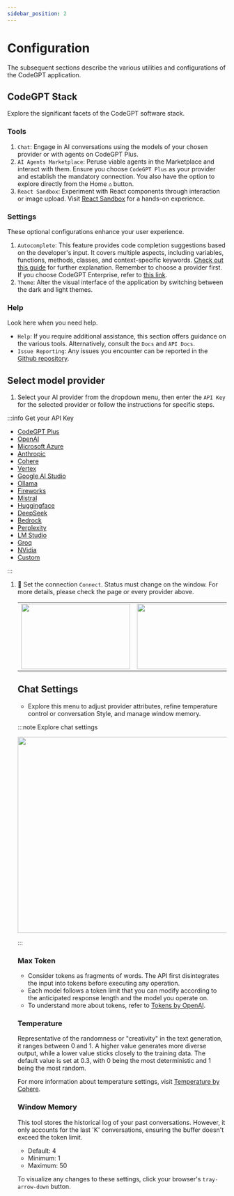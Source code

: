 ```yaml
---
sidebar_position: 2
---
```


# Configuration

The subsequent sections describe the various utilities and configurations of the CodeGPT application.

## CodeGPT Stack

Explore the significant facets of the CodeGPT software stack.

### Tools

1. `Chat`: Engage in AI conversations using the models of your chosen provider or with agents on CodeGPT Plus.
2. `AI Agents Marketplace`: Peruse viable agents in the Marketplace and interact with them. Ensure you choose `CodeGPT Plus` as your provider and establish the mandatory connection. You also have the option to explore directly from the Home `⌂` button.
3. `React Sandbox`: Experiment with React components through interaction or image upload. Visit [React Sandbox](http://localhost:54112/vision) for a hands-on experience.

### Settings

These optional configurations enhance your user experience.

1. `Autocomplete`: This feature provides code completion suggestions based on the developer's input. It covers multiple aspects, including variables, functions, methods, classes, and context-specific keywords. [Check out this guide](https://docs.codegpt.co/docs/tutorial-features/code_autocompletion) for further explanation. Remember to choose a provider first. If you choose CodeGPT Enterprise, refer to [this link](https://docs.codegpt.co/docs/tutorial-ai-providers/code_enterprise).
2. `Theme`: Alter the visual interface of the application by switching between the dark and light themes.

### Help
Look here when you need help.

- `Help`: If you require additional assistance, this section offers guidance on the various tools. Alternatively, consult the `Docs` and `API Docs`.
- `Issue Reporting`: Any issues you encounter can be reported in the [Github repository](https://github.com/davila7/code-gpt-docs/issues/240).

## Select model provider

1. Select your AI provider from the dropdown menu, then enter the `API Key` for the selected provider or follow the instructions for specific steps.

:::info Get your API Key

- [CodeGPT Plus](/docs/tutorial-ai-providers/codegptplus_v2)
- [OpenAI](/docs/tutorial-ai-providers/openai)
- [Microsoft Azure](/docs/tutorial-ai-providers/microsoft-azure)
- [Anthropic](/docs/tutorial-ai-providers/anthropic)
- [Cohere](/docs/tutorial-ai-providers/cohere)
- [Vertex](/docs/tutorial-ai-providers/google_vertex)
- [Google AI Studio](/docs/tutorial-ai-providers/google_studio)
- [Ollama](/docs/tutorial-ai-providers/ollama)
- [Fireworks](/docs/tutorial-ai-providers/fireworks)
- [Mistral](/docs/tutorial-ai-providers/mistral)
- [Huggingface](/docs/tutorial-ai-providers/huggingface)
- [DeepSeek](/docs/tutorial-ai-providers/deepseek)
- [Bedrock](/docs/tutorial-ai-providers/bedrock)
- [Perplexity](/docs/tutorial-ai-providers/perplexity)
- [LM Studio](/docs/tutorial-ai-providers/lmstudio)
- [Groq](/docs/tutorial-ai-providers/groq)
- [NVidia](/docs/tutorial-ai-providers/nvidia)
- [Custom](/docs/tutorial-ai-providers/custom)

:::

1. 🔑 Set the connection `Connect`. Status must change on the window. For more details, please check the page or every provider above.

   <table>
  <tr>
    <td align="center">
      <img width="250" height="150" src="https://github.com/user-attachments/assets/0f562594-1023-44ce-beed-f2d5d9321fff" />
    </td>
    <td align="center">
      <img width="250" height="150" src="https://github.com/user-attachments/assets/a4230449-9148-44cb-b784-ed2835b519da" />
    </td>
  </tr>
</table>

## Chat Settings 

- Explore this menu to adjust provider attributes, refine temperature control or conversation Style, and manage window memory.

:::note Explore chat settings
<p align="center"><img width="550" height="450" src="https://github.com/user-attachments/assets/d5971d49-a13a-472b-a0a2-601359154bf3"/></p>

:::


### Max Token

- Consider tokens as fragments of words. The API first disintegrates the input into tokens before executing any operation.
- Each model follows a token limit that you can modify according to the anticipated response length and the model you operate on.
- To understand more about tokens, refer to [Tokens by OpenAI](https://help.openai.com/en/articles/4936856-what-are-tokens-and-how-to-count-them).

### Temperature

Representative of the randomness or "creativity" in the text generation, it ranges between 0 and 1. A higher value generates more diverse output, while a lower value sticks closely to the training data. The default value is set at 0.3, with 0 being the most deterministic and 1 being the most random.

For more information about temperature settings, visit [Temperature by Cohere](https://docs.cohere.ai/docs/temperature).

### Window Memory

This tool stores the historical log of your past conversations. However, it only accounts for the last 'K' conversations, ensuring the buffer doesn't exceed the token limit.

- Default: 4
- Minimum: 1
- Maximum: 50

To visualize any changes to these settings, click your browser's `tray-arrow-down` button.
